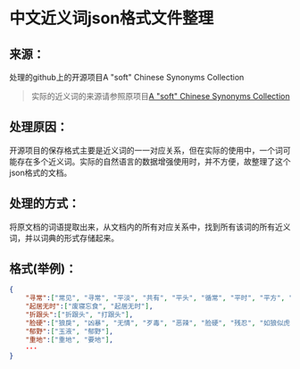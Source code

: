 # 中文近义词json格式文件整理

## 来源：

处理的github上的开源项目A "soft" Chinese Synonyms Collection

>实际的近义词的来源请参照原项目[A "soft" Chinese Synonyms Collection](https://github.com/Keson96/SynoCN)

## 处理原因：

开源项目的保存格式主要是近义词的一一对应关系，但在实际的使用中，一个词可能存在多个近义词。实际的自然语言的数据增强使用时，并不方便，故整理了这个json格式的文档。

## 处理的方式：

将原文档的词语提取出来，从文档内的所有对应关系中，找到所有该词的所有近义词，并以词典的形式存储起来。

## 格式(举例)：

```json
{
    "寻常":["常见", "寻常", "平淡", "共有", "平头", "循常", "平时", "平方", "庸庸碌碌", "泛泛", "正常", "公共", "凡是", "日常", "庸", "广泛", "一般", "凡庸", "共同", "常", "通俗", "大凡", "普遍", "等闲", "随常", "平凡", "恒", "差不离", "惯常", "普通", "平常", "通常", "寻俗"],
    "起居无时":["废寝忘食", "起居无时"],
    "折跟头":["折跟头", "打跟头"],
    "脸硬":["狼戾", "凶暴", "无情", "歹毒", "恶辣", "脸硬", "残忍", "如狼似虎", "暴戾", "残暴", "吃人不吐骨头", "刻峭"],
    "郁野":["玉液", "郁野"],
    "重地":["重地", "要地"],
    ···
}    

```
